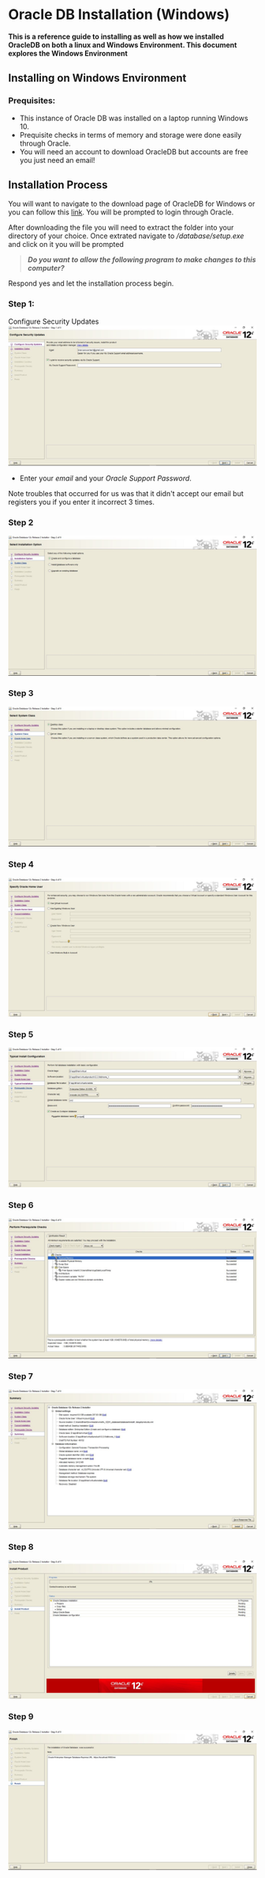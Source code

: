 # Oracle DB Installation (Windows)
**This is a reference guide to installing as well as how we installed OracleDB on both a linux and Windows Environment. This document explores the Windows Environment**

## Installing on Windows Environment
### Prequisites:
* This instance of Oracle DB was installed on a laptop running Windows 10.
* Prequisite checks in terms of memory and storage were done easily through Oracle.
* You will need an account to download OracleDB but accounts are free you just need an email!

## Installation Process
You will want to navigate to the download page of OracleDB for Windows or you can follow this [link][download]. You will be prompted to login through Oracle.

After downloading the file you will need to extract the folder into your directory of your choice. Once extrated navigate to
_/database/setup.exe_ and click on it you will be prompted

>***Do you want to allow the following program to make changes to this computer?***

Respond yes and let the installation process begin.

### Step 1:
Configure Security Updates
![](/InstallationGuides/images/Windows/WindowsStep1.jpg)

* Enter your _email_ and your _Oracle Support Password_.

Note troubles that occurred for us was that it didn't accept our email but registers you if you enter it incorrect 3 times. 

### Step 2
![](/InstallationGuides/images/Windows/WindowsStep2.jpg)


### Step 3

![](/InstallationGuides/images/Windows/WindowsStep3.jpg)

### Step 4

![](/InstallationGuides/images/Windows/WindowsStep4.jpg)

### Step 5

![](/InstallationGuides/images/Windows/WindowsStep5.jpg)

### Step 6

![](/InstallationGuides/images/Windows/WindowsStep6.jpg)

### Step 7

![](/InstallationGuides/images/Windows/WindowsStep7.jpg)

### Step 8

![](/InstallationGuides/images/Windows/WindowsStep8pre.jpg)

### Step 9

![](/InstallationGuides/images/Windows/WindowsStep9.jpg)









[download]: (http://www.oracle.com/technetwork/database/windows/downloads/index.html)
